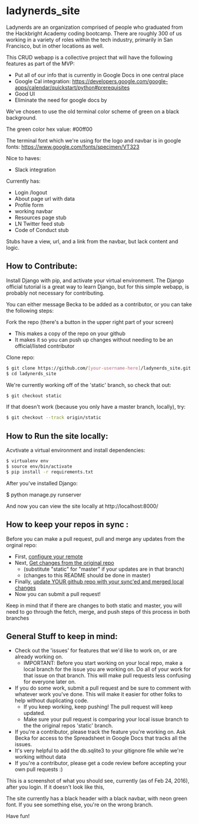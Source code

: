 # ladynerds_site

Ladynerds are an organization comprised of people who graduated from the Hackbright Academy coding bootcamp.  There are roughly 300 of us working in a variety of roles within the tech industry, primarily in San Francisco, but in other locations as well. 

This CRUD webapp is a collective project that will have the following features as part of the MVP:

- Put all of our info that is currently in Google Docs in one central place 
- Google Cal integration:   https://developers.google.com/google-apps/calendar/quickstart/python#prerequisites
- Good UI
- Eliminate the need for google docs by

We've chosen to use the old terminal color scheme of green on a black background.  

The green color hex value: #00ff00

The terminal font which we're using for the logo and navbar is in google fonts: https://www.google.com/fonts/specimen/VT323

Nice to haves:
- Slack integration 

Currently has:
- Login /logout 
- About page url with data  
- Profile form 
- working navbar 
- Resources page stub
- LN Twitter feed stub 
- Code of Conduct stub 

Stubs have a view, url, and a link from the navbar, but lack content and logic. 

## How to Contribute:

Install Django with pip, and activate your virtual environment.  The Django official tutorial is a great way to learn Django, but for this simple webapp, is probably not necessary for contributing. 

You can either message Becka to be added as a contributor, or you can take the following steps:

Fork the repo (there's a button in the upper right part of your screen)
- This makes a copy of the repo on your github
- It makes it so you can push up changes without needing to be an official/listed contributor

Clone repo:
```sh
$ git clone https://github.com/[your-username-here]/ladynerds_site.git ladynerds_site
$ cd ladynerds_site
```

We're currently working off of the 'static' branch, so check that out:
```sh
$ git checkout static
```

If that doesn't work (because you only have a master branch, locally), try:
```sh
$ git checkout --track origin/static
```

## How to Run the site locally:

Acvtivate a virtual environment and install dependencies:
```sh
$ virtualenv env
$ source env/bin/activate
$ pip install -r requirements.txt
```

After you've installed Django:

$ python manage.py runserver

And now you can view the site locally at http://localhost:8000/


## How to keep your repos in sync :

Before you can make a pull request, pull and merge any updates from the orginal repo:
* First, [configure your remote](https://help.github.com/articles/configuring-a-remote-for-a-fork/)
* Next, [Get changes from the original repo](https://help.github.com/articles/syncing-a-fork/)
	* (substitute "static" for "master" if your updates are in that branch)
	* (changes to this README should be done in master)
* Finally, [update YOUR github repo with your sync'ed and merged local changes](https://help.github.com/articles/pushing-to-a-remote/)
* Now you can submit a pull request!

Keep in mind that if there are changes to both static and master, you will need to go through the fetch, merge, and push steps of this process in both branches

## General Stuff to keep in mind:

- Check out the 'issues' for features that we'd like to work on, or are already working on.
    - IMPORTANT: Before you start working on your local repo, make a local branch for the issue
    you are working on.  Do all of your work for that issue on that branch.  This will make pull
    requests less confusing for everyone later on.
- If you do some work, submit a pull request and be sure to comment with whatever work you've done. 
This will make it easier for other folks to help without duplicating code.
    - If you keep working, keep pushing! The pull request will keep updated.
    - Make sure your pull request is comparing your local issue branch to the the original 
    repos 'static' branch.
- If you're a contributor, please track the feature you're working on.  Ask Becka for access to the Spreadsheet in Google Docs that tracks all the issues. 
- It's very helpful to add the db.sqlite3 to your gitignore file while we're working without data 
- If you're a contributor, please get a code review before accepting your own pull requests :)

This is a screenshot of what you should see, currently (as of Feb 24, 2016), after you login. If it doesn't look like this, 

The site currently has a black header with a black navbar, with neon green font. If you see something else, you're on the wrong branch. 


Have fun!


